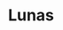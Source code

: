 ---
title: Lunas
date: 
draft: false

# descripcion
description : Pulsera de plata 925 

materials: Plata 925

color: 

dimensions: largo total 20 cm

code: 03-09-0814

type: "Pulseras"

categories: []

price: $3.800,00

price_eftvo: $3.230,00

# Images
# first image will be shown in the product page
images:
  # - image: "images/path_to_image"
  # La ubicacion de las imagenes es imagenes/Pulseras/Pulseras.Plata/03-09-0814-lunas
  - image: "./images/pulseras/plata/03-09-0814-lunas_a.jpg"
  - image: "./images/pulseras/plata/03-09-0814-lunas_b.jpg"
  - image: "./images/pulseras/plata/03-09-0814-lunas_c.jpg"
---